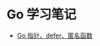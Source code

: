 # Go 学习笔记

* [Go 指针、defer、匿名函数](https://github.com/opskumu/Day/blob/master/wiki/Programming/Go/Go.md#go-%E6%8C%87%E9%92%88defer%E5%8C%BF%E5%90%8D%E5%87%BD%E6%95%B0)
